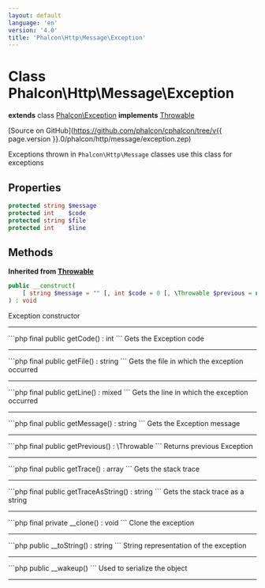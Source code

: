 ```yaml
---
layout: default
language: 'en'
version: '4.0'
title: 'Phalcon\Http\Message\Exception'
---
```

# Class **Phalcon\Http\Message\Exception**

**extends** class [Phalcon\Exception](Phalcon_Exception)
**implements** [Throwable](https://secure.php.net/manual/en/class.throwable.php)

[Source on GitHub](https://github.com/phalcon/cphalcon/tree/v{{ page.version }}.0/phalcon/http/message/exception.zep)

Exceptions thrown in `Phalcon\Http\Message` classes use this class for exceptions

## Properties

```php
protected string $message 
protected int    $code    
protected string $file    
protected int    $line    
```

## Methods
**Inherited from [Throwable](https://secure.php.net/manual/en/class.throwable.php)**

```php
public __construct( 
    [ string $message = "" [, int $code = 0 [, \Throwable $previous = null ]]] 
) : void
```
Exception constructor
<hr/>
```php
final public getCode() : int
```
Gets the Exception code
<hr/>
```php
final public getFile() : string
```
Gets the file in which the exception occurred
<hr/>
```php
final public getLine() : mixed
```
Gets the line in which the exception occurred
<hr/>
```php
final public getMessage() : string
```
Gets the Exception message
<hr/>
```php
final public getPrevious() : \Throwable
```
Returns previous Exception
<hr/>
```php
final public getTrace() : array 
```
Gets the stack trace
<hr/>
```php
final public getTraceAsString() : string
```
Gets the stack trace as a string
<hr/>
```php
final private __clone() : void
```
Clone the exception
<hr/>
```php
public __toString() : string
```
String representation of the exception
<hr/>
```php
public __wakeup()
```
Used to serialize the object
<hr/>
